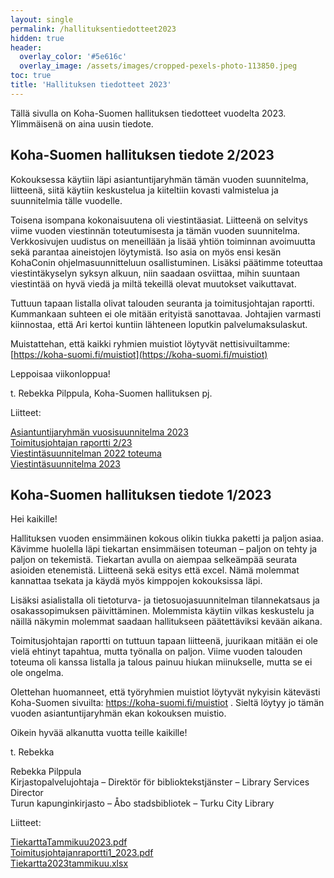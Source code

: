```yaml
---
layout: single
permalink: /hallituksentiedotteet2023
hidden: true
header:
  overlay_color: '#5e616c'
  overlay_image: /assets/images/cropped-pexels-photo-113850.jpeg
toc: true
title: 'Hallituksen tiedotteet 2023'
---
```


Tällä sivulla on Koha-Suomen hallituksen tiedotteet vuodelta 2023. Ylimmäisenä on aina uusin tiedote.

## Koha-Suomen hallituksen tiedote 2/2023

Kokouksessa käytiin läpi asiantuntijaryhmän tämän vuoden suunnitelma, liitteenä, siitä käytiin keskustelua ja kiiteltiin kovasti valmistelua ja suunnitelmia tälle vuodelle.

Toisena isompana kokonaisuutena oli viestintäasiat. Liitteenä on selvitys viime vuoden viestinnän toteutumisesta ja tämän vuoden suunnitelma. Verkkosivujen uudistus on meneillään ja lisää yhtiön toiminnan avoimuutta sekä parantaa aineistojen löytymistä. Iso asia on myös ensi kesän KohaConin ohjelmasuunnitteluun osallistuminen. Lisäksi päätimme toteuttaa viestintäkyselyn syksyn alkuun, niin saadaan osviittaa, mihin suuntaan viestintää on hyvä viedä ja miltä tekeillä olevat muutokset vaikuttavat.

Tuttuun tapaan listalla olivat talouden seuranta ja toimitusjohtajan raportti. Kummankaan suhteen ei ole mitään erityistä sanottavaa. Johtajien varmasti kiinnostaa, että Ari kertoi kuntiin lähteneen loputkin palvelumaksulaskut.

Muistattehan, että kaikki ryhmien muistiot löytyvät nettisivuiltamme: [https://koha-suomi.fi/muistiot](https://koha-suomi.fi/muistiot)

Leppoisaa viikonloppua!

t. Rebekka Pilppula, Koha-Suomen hallituksen pj.

Liitteet: 

[Asiantuntijaryhmän vuosisuunnitelma 2023](https://github.com/KohaSuomi/kohasuomi.github.io/blob/master/assets/files/Asiantuntijaryhman_vuosisuunnitelma2023.pdf)<br />
[Toimitusjohtajan raportti 2/23](https://github.com/KohaSuomi/kohasuomi.github.io/blob/master/assets/files/Toimitusjohtajanraportti2_2023.pdf)<br />
[Viestintäsuunnitelman 2022 toteuma](https://github.com/KohaSuomi/kohasuomi.github.io/blob/master/assets/files/Viestintasuunnitelman2022toteuma.pdf)<br />
[Viestintäsuunnitelma 2023](https://github.com/KohaSuomi/kohasuomi.github.io/blob/master/assets/files/Viestintasuunnitelma2023.pdf)


## Koha-Suomen hallituksen tiedote 1/2023

Hei kaikille!

Hallituksen vuoden ensimmäinen kokous olikin tiukka paketti ja paljon asiaa. Kävimme huolella läpi tiekartan ensimmäisen toteuman – paljon on tehty ja paljon on tekemistä. Tiekartan avulla on aiempaa selkeämpää seurata asioiden etenemistä. Liitteenä sekä esitys että excel. Nämä molemmat kannattaa tsekata ja käydä myös kimppojen kokouksissa läpi.

Lisäksi asialistalla oli tietoturva- ja tietosuojasuunnitelman tilannekatsaus ja osakassopimuksen päivittäminen. Molemmista käytiin vilkas keskustelu ja näillä näkymin molemmat saadaan hallitukseen päätettäviksi kevään aikana.

Toimitusjohtajan raportti on tuttuun tapaan liitteenä, juurikaan mitään ei ole vielä ehtinyt tapahtua, mutta työnalla on paljon. Viime vuoden talouden toteuma oli kanssa listalla ja talous painuu hiukan miinukselle, mutta se ei ole ongelma.

Olettehan huomanneet, että työryhmien muistiot löytyvät nykyisin kätevästi Koha-Suomen sivuilta: https://koha-suomi.fi/muistiot . Sieltä löytyy jo tämän vuoden asiantuntijaryhmän ekan kokouksen muistio.

Oikein hyvää alkanutta vuotta teille kaikille!

t. Rebekka

Rebekka Pilppula<br />
Kirjastopalvelujohtaja – Direktör för biblioktekstjänster – Library Services Director<br />
Turun kapunginkirjasto – Åbo stadsbibliotek – Turku City Library<br />

Liitteet:

[TiekarttaTammikuu2023.pdf](https://github.com/KohaSuomi/kohasuomi.github.io/files/10477640/TiekarttaTammikuu2023.pdf)<br />
[Toimitusjohtajanraportti1_2023.pdf](https://github.com/KohaSuomi/kohasuomi.github.io/files/10477641/Toimitusjohtajanraportti1_2023.pdf)<br />
[Tiekartta2023tammikuu.xlsx](https://github.com/KohaSuomi/kohasuomi.github.io/files/10477642/Tiekartta2023tammikuu.xlsx)
